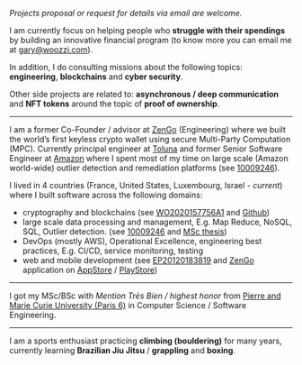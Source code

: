 *Projects proposal or request for details via email are welcome.*

I am currently focus on helping people who **struggle with their spendings** by building an innovative financial program (to know more you can email me at gary@woozzi.com).

In addition, I do consulting missions about the following topics: **engineering**, **blockchains** and **cyber security**.

Other side projects are related to: **asynchronous / deep communication** and **NFT tokens** around the topic of **proof of ownership**.

___
I am a former Co-Founder / advisor at [ZenGo](https://www.zengo.com) (Engineering) where we built the world’s first keyless crypto wallet using secure Multi-Party Computation (MPC).
Currently principal engineer at [Toluna](https://tolunacorporate.com/) and former Senior Software Engineer at [Amazon](https://www.amazon.com) where I spent most of my time on large scale (Amazon world-wide) outlier detection and remediation platforms (see [10009246](https://patents.google.com/patent/US10009246B1/en)).

I lived in 4 countries (France, United States, Luxembourg, Israel - _current_) where I built software across the following domains:
* cryptography and blockchains (see [WO2020157756A1](https://patents.google.com/patent/WO2020157756A1/en?oq=WO2020157756A1) and [Github](https://github.com/gbenattar))
* large scale data processing and management, E.g. Map Reduce, NoSQL, SQL, Outlier detection. (see [10009246](https://patents.google.com/patent/US10009246B1/en) and [MSc thesis](http://hal.archives-ouvertes.fr/hal-00601261/))
* DevOps (mostly AWS), Operational Excellence, engineering best practices, E.g. CI/CD, service monitoring, testing
* web and mobile development (see [EP20120183819](http://www.google.com/patents/EP2568432A1?cl=en) and [ZenGo](https://www.zengo.com) application on [AppStore](https://apps.apple.com/us/app/zengo-crypto-bitcoin-wallet/id1440147115) / [PlayStore](https://play.google.com/store/apps/details?id=com.zengo.wallet&hl=en&gl=US))

___
I got my MSc/BSc with _Mention Très Bien / highest honor_ from [Pierre and Marie Curie University (Paris 6)](https://www.linkedin.com/school/universite-pierre-et-marie-curie/) in Computer Science / Software Engineering.

___
I am a sports enthusiast practicing **climbing (bouldering)** for many years, currently learning **Brazilian Jiu Jitsu** / **grappling** and **boxing**.



